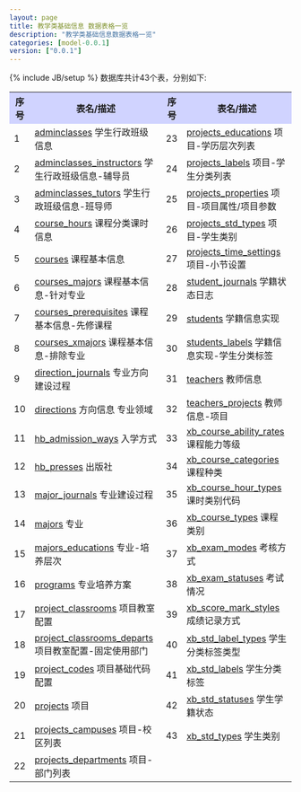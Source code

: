 ```yaml
---
layout: page
title: 教学类基础信息 数据表格一览
description: "教学类基础信息数据表格一览"
categories: [model-0.0.1]
version: ["0.0.1"]
---
```

{% include JB/setup %}
数据库共计43个表，分别如下:

<table class="table table-bordered table-striped table-condensed">
  <tr>
    <th style="background-color:#D0D3FF">序号</th>
    <th style="background-color:#D0D3FF">表名/描述</th>
    <th style="background-color:#D0D3FF">序号</th>
    <th style="background-color:#D0D3FF">表名/描述</th>
  </tr>
  <tr>
    <td>1</td>
    <td><a href="core.html#adminclasses">adminclasses</a> 学生行政班级信息</td>
    <td>23</td>
    <td><a href="core.html#projectseducations">projects_educations</a> 项目-学历层次列表</td>
  </tr>
  <tr>
    <td>2</td>
    <td><a href="core.html#adminclassesinstructors">adminclasses_instructors</a> 学生行政班级信息-辅导员</td>
    <td>24</td>
    <td><a href="core.html#projectslabels">projects_labels</a> 项目-学生分类列表</td>
  </tr>
  <tr>
    <td>3</td>
    <td><a href="core.html#adminclassestutors">adminclasses_tutors</a> 学生行政班级信息-班导师</td>
    <td>25</td>
    <td><a href="core.html#projectsproperties">projects_properties</a> 项目-项目属性/项目参数</td>
  </tr>
  <tr>
    <td>4</td>
    <td><a href="core.html#coursehours">course_hours</a> 课程分类课时信息</td>
    <td>26</td>
    <td><a href="core.html#projectsstdtypes">projects_std_types</a> 项目-学生类别</td>
  </tr>
  <tr>
    <td>5</td>
    <td><a href="core.html#courses">courses</a> 课程基本信息</td>
    <td>27</td>
    <td><a href="core.html#projectstimesettings">projects_time_settings</a> 项目-小节设置</td>
  </tr>
  <tr>
    <td>6</td>
    <td><a href="core.html#coursesmajors">courses_majors</a> 课程基本信息-针对专业</td>
    <td>28</td>
    <td><a href="core.html#studentjournals">student_journals</a> 学籍状态日志</td>
  </tr>
  <tr>
    <td>7</td>
    <td><a href="core.html#coursesprerequisites">courses_prerequisites</a> 课程基本信息-先修课程</td>
    <td>29</td>
    <td><a href="core.html#students">students</a> 学籍信息实现</td>
  </tr>
  <tr>
    <td>8</td>
    <td><a href="core.html#coursesxmajors">courses_xmajors</a> 课程基本信息-排除专业</td>
    <td>30</td>
    <td><a href="core.html#studentslabels">students_labels</a> 学籍信息实现-学生分类标签</td>
  </tr>
  <tr>
    <td>9</td>
    <td><a href="core.html#directionjournals">direction_journals</a> 专业方向建设过程</td>
    <td>31</td>
    <td><a href="misc.html#teachers">teachers</a> 教师信息</td>
  </tr>
  <tr>
    <td>10</td>
    <td><a href="core.html#directions">directions</a> 方向信息 专业领域</td>
    <td>32</td>
    <td><a href="misc.html#teachersprojects">teachers_projects</a> 教师信息-项目</td>
  </tr>
  <tr>
    <td>11</td>
    <td><a href="hb.html#hbadmissionways">hb_admission_ways</a> 入学方式</td>
    <td>33</td>
    <td><a href="xb.html#xbcourseabilityrates">xb_course_ability_rates</a> 课程能力等级</td>
  </tr>
  <tr>
    <td>12</td>
    <td><a href="hb.html#hbpresses">hb_presses</a> 出版社</td>
    <td>34</td>
    <td><a href="xb.html#xbcoursecategories">xb_course_categories</a> 课程种类</td>
  </tr>
  <tr>
    <td>13</td>
    <td><a href="core.html#majorjournals">major_journals</a> 专业建设过程</td>
    <td>35</td>
    <td><a href="xb.html#xbcoursehourtypes">xb_course_hour_types</a> 课时类别代码</td>
  </tr>
  <tr>
    <td>14</td>
    <td><a href="core.html#majors">majors</a> 专业</td>
    <td>36</td>
    <td><a href="xb.html#xbcoursetypes">xb_course_types</a> 课程类别</td>
  </tr>
  <tr>
    <td>15</td>
    <td><a href="core.html#majorseducations">majors_educations</a> 专业-培养层次</td>
    <td>37</td>
    <td><a href="xb.html#xbexammodes">xb_exam_modes</a> 考核方式</td>
  </tr>
  <tr>
    <td>16</td>
    <td><a href="core.html#programs">programs</a> 专业培养方案</td>
    <td>38</td>
    <td><a href="xb.html#xbexamstatuses">xb_exam_statuses</a> 考试情况</td>
  </tr>
  <tr>
    <td>17</td>
    <td><a href="core.html#projectclassrooms">project_classrooms</a> 项目教室配置</td>
    <td>39</td>
    <td><a href="xb.html#xbscoremarkstyles">xb_score_mark_styles</a> 成绩记录方式</td>
  </tr>
  <tr>
    <td>18</td>
    <td><a href="core.html#projectclassroomsdeparts">project_classrooms_departs</a> 项目教室配置-固定使用部门</td>
    <td>40</td>
    <td><a href="xb.html#xbstdlabeltypes">xb_std_label_types</a> 学生分类标签类型</td>
  </tr>
  <tr>
    <td>19</td>
    <td><a href="core.html#projectcodes">project_codes</a> 项目基础代码配置</td>
    <td>41</td>
    <td><a href="xb.html#xbstdlabels">xb_std_labels</a> 学生分类标签</td>
  </tr>
  <tr>
    <td>20</td>
    <td><a href="core.html#projects">projects</a> 项目</td>
    <td>42</td>
    <td><a href="xb.html#xbstdstatuses">xb_std_statuses</a> 学生学籍状态</td>
  </tr>
  <tr>
    <td>21</td>
    <td><a href="core.html#projectscampuses">projects_campuses</a> 项目-校区列表</td>
    <td>43</td>
    <td><a href="xb.html#xbstdtypes">xb_std_types</a> 学生类别</td>
  </tr>
  <tr>
    <td>22</td>
    <td><a href="core.html#projectsdepartments">projects_departments</a> 项目-部门列表</td>
    <td></td>
    <td></td>
  </tr>
</table>
